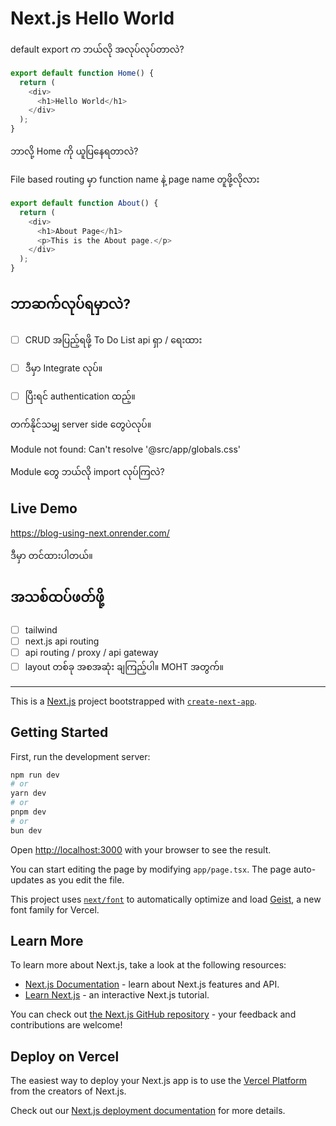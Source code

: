 # Next.js Hello World



default export က ဘယ်လို အလုပ်လုပ်တာလဲ?

```js
export default function Home() {
  return (
    <div>
      <h1>Hello World</h1>
    </div>
  );
}
```

ဘာလို့ Home ကို ယူပြနေရတာလဲ?

File based routing မှာ function name နဲ့ page name တူဖို့လိုလား

```js
export default function About() {
  return (
    <div>
      <h1>About Page</h1>
      <p>This is the About page.</p>
    </div>
  );
}
```


## ဘာဆက်လုပ်ရမှာလဲ?

- [ ] CRUD အပြည့်ရဖို့ To Do List api ရှာ / ရေးထား
- [ ] ဒီမှာ Integrate လုပ်။
- [ ] ပြီးရင် authentication ထည့်။


တက်နိုင်သမျှ server side တွေပဲလုပ်။


Module not found: Can't resolve '@src/app/globals.css'

Module တွေ ဘယ်လို import လုပ်ကြလဲ?



## Live Demo

https://blog-using-next.onrender.com/

ဒီမှာ တင်ထားပါတယ်။


## အသစ်ထပ်ဖတ်ဖို့

- [ ] tailwind
- [ ] next.js api routing
- [ ] api routing / proxy / api gateway
- [ ] layout တစ်ခု အစအဆုံး ချကြည့်ပါ။ MOHT အတွက်။
----

This is a [Next.js](https://nextjs.org) project bootstrapped with [`create-next-app`](https://nextjs.org/docs/app/api-reference/cli/create-next-app).

## Getting Started

First, run the development server:

```bash
npm run dev
# or
yarn dev
# or
pnpm dev
# or
bun dev
```

Open [http://localhost:3000](http://localhost:3000) with your browser to see the result.

You can start editing the page by modifying `app/page.tsx`. The page auto-updates as you edit the file.

This project uses [`next/font`](https://nextjs.org/docs/app/building-your-application/optimizing/fonts) to automatically optimize and load [Geist](https://vercel.com/font), a new font family for Vercel.

## Learn More

To learn more about Next.js, take a look at the following resources:

- [Next.js Documentation](https://nextjs.org/docs) - learn about Next.js features and API.
- [Learn Next.js](https://nextjs.org/learn) - an interactive Next.js tutorial.

You can check out [the Next.js GitHub repository](https://github.com/vercel/next.js) - your feedback and contributions are welcome!

## Deploy on Vercel

The easiest way to deploy your Next.js app is to use the [Vercel Platform](https://vercel.com/new?utm_medium=default-template&filter=next.js&utm_source=create-next-app&utm_campaign=create-next-app-readme) from the creators of Next.js.

Check out our [Next.js deployment documentation](https://nextjs.org/docs/app/building-your-application/deploying) for more details.
